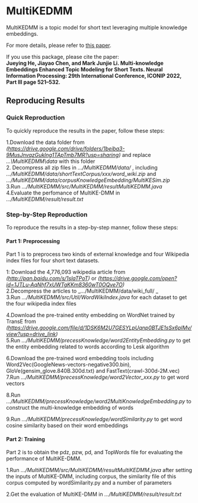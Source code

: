 # MultiKEDMM
MultiKEDMM is a topic model for short text leveraging multiple knowledge embeddings. 

For more details, please refer to [this paper](https://link.springer.com/chapter/10.1007/978-3-031-30111-7_44).

If you use this package, please cite the paper:  
**Jueying He, Jiayao Chen, and Mark Junjie Li. Multi-knowledge Embeddings Enhanced Topic Modeling for Short Texts. Neural Information Processing: 29th International Conference, ICONIP 2022, Part III page 521–532.**


## Reproducing Results

### Quick Reproduction
To quickly reproduce the results in the paper, follow these steps:  

1.Download the data folder from  _(https://drive.google.com/drive/folders/1beiba3-9MusJnvqzGuklng1TApTmb7MR?usp=sharing)_  and replace  _...\MultiKEDMM\data_  with this folder  
2. Decompress all zip files in   _.../MultiKEDMM/data/_ ,  including  _.../MultiKEDMM/data/shortTextCorpus/xxx/word_wiki.zip_  and  _.../MultiKEDMM/data/corpusKnowledgeEmbedding/MultiKESim.zip_   
3.Run  _.../MultiKEDMM/src/MultiKEDMM/resultMultiKEDMM.java_   
4.Evaluate the perfomance of MultiKE-DMM in   _.../MultiKEDMM/result/result.txt_   


### Step-by-Step Reproduction
To reproduce the results in a step-by-step manner, follow these steps:
#### Part 1: Preprocessing
Part 1 is to preprocess two kinds of external knowledge and four Wikipedia index files for four short text datasets.

1: Download the  4,776,093 wikipedia article from  _(http://pan.baidu.com/s/1slaTPoT)_  or  _(https://drive.google.com/open?id=1JTLu-AqNhf7xUWTgKKm8360wT0OQve7O)_   
2.Decompress the articles to   _.../MultiKEDMM/data/wiki_full/ _    
3.Run  _.../MultiKEDMM/src/Util/WordWikiIndex.java_  for each dataset to get the four wikipedia index files  


4.Download the pre-trained entity embedding on WordNet trained by TransE from  _(https://drive.google.com/file/d/1DSK6M2U7GESYLpUqnp0BTJE1sSx6plMv/view?usp=drive_link)_   
5.Run  _.../MultiKEDMM/precessKnowledge/word2EntityEmbedding.py_  to get the entity embedding related to words according to Lesk algorithm  

6.Download the pre-trained word embedding tools including Word2Vec(GoogleNews-vectors-negative300.bin), GloVe(gensim_glove.840B.300d.txt) and FastText(crawl-300d-2M.vec)   
7.Run  _.../MultiKEDMM/precessKnowledge/word2Vector_xxx.py_  to get word vectors   

8.Run  _.../MultiKEDMM/precessKnowledge/word2MultiKnowledgeEmbedding.py_  to construct the multi-knowledge embedding  of words   

9.Run  _.../MultiKEDMM/precessKnowledge/wordSimilarity.py_  to get word cosine similarity based on their word embeddings   

####  Part 2: Training
Part 2 is to obtain the pdz, pzw, pd, and TopWords file for evaluating the performance of MultiKE-DMM.   

1.Run  _.../MultiKEDMM/src/MultiKEDMM/resultMultiKEDMM.java_  after setting the inputs of MultiKE-DMM,  including corpus, the similarity file of this corpus computed by wordSimilarity.py and a number of parameters  
 
2.Get the evaluation of MultiKE-DMM in  _.../MultiKEDMM/result/result.txt_   


